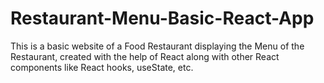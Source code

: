 # Restaurant-Menu-Basic-React-App

This is a basic website of a Food Restaurant displaying the Menu of the Restaurant, created with the help of React along with other React components like React hooks, useState, etc.
